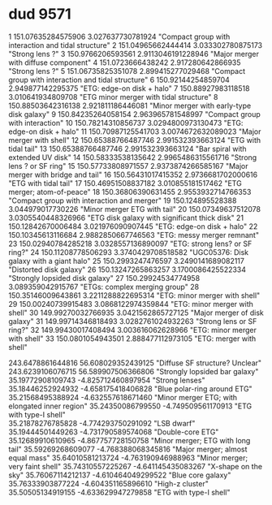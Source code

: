# dud 9571
1       151.07635284575906 3.027637730781924  "Compact group with interaction and tidal structure"
2       151.04965662444414 3.033302780875173  "Strong lens ?"
3       150.9766206593561 2.9113046191228946  "Major merger with diffuse component"
4       151.0723666438242 2.917280642866935   "Strong lens ?"
5       151.06735825351078 2.899415277029468  "Compact group with interaction and tidal structure"
6       150.92144254859704 2.949877142295375  "ETG: edge-on disk + halo"
7       150.88927983118518 3.010641934809708  "ETG minor merger with tidal structure"
8       150.88503642316138 2.921811186446081  "Minor merger with early-type disk galaxy"
9       150.84235264058154 2.963965781548997  "Compact group with interaction"
10      150.78214310856737 3.0294800973130473 "ETG: edge-on disk + halo"
11      150.70987125541703 3.0074672632089023 "Major merger with shell"
12      150.65388766487746 2.991532393663124  "ETG with tidal tail"
13      150.65388766487746 2.991532393663124  "Bar spiral with extended UV disk"
14      150.58333538135642 2.9965486315561716 "Strong lens ? or SF ring"
15      150.57733808971557 2.9373874266585167 "Major merger with bridge and tail"
16      150.56431017415352 2.9736681702000616 "ETG with tidal tail"
17      150.46951508837182 3.010855181517462  "ETG merger; atom-of-peace"
18      150.36806390631455 2.9553932714766353 "Compact group with interaction and merger"
19      150.124895528388 3.044979017730226    "Minor merger ETG with tail" 
20      150.07349637512078 3.0305540448326966 "ETG disk galaxy with significant thick disk"
21      150.12842670006484 3.021976090907445  "ETG: edge-on disk + halo"
22      150.10345613116684 2.9882850667746563 "ETG: messy merger remnant"
23      150.02940784285218 3.0328557136890097 "ETG: strong lens? or SF ring?"
24      150.11208778506293 3.3740429708518582 "UGC05376: Disk galaxy with a giant halo"
25      150.2993247476597 3.2490141689082117  "Distorted disk galaxy"
26      150.13247265863257 3.1700086425522334 "Strongly lopsided disk galaxy"
27      150.29924534774958 3.089359042915767  "ETGs: complex merging group"
28      150.35146009643861 3.2211288822695314 "ETG: minor merger with shell"
29      150.00240739915483 3.0868122974359844 "ETG: minor merger with shell"
30      149.99270032766935 3.0421562865727125 "Major merger of disk galaxy"
31      149.99714346818493 3.0282761024932263 "Strong lens or SF ring?"
32      149.99430017408494 3.003616062628966  "ETG: minor merger with shell"
33      150.0801054943501 2.888477112973105   "ETG: merger with shell"


243.6478861644816 56.608029352439125  "Diffuse SF structure? Unclear"
243.6239106076715 56.589907506366806  "Strongly lopsided bar galaxy"
35.19772908109743 -4.825712460897954  "Strong lenses"
35.18446252924932 -4.658175418406828  "Blue polar-ring around ETG"
35.21568495388924 -4.632557618671460  "Minor merger ETG; with elongated inner region"
35.24350086799550 -4.749509561170913  "ETG with type-I shell"  
35.21878276785828 -4.774293750291092  "LSB dwarf"
35.19444501449263 -4.731790589574068  "Double-core ETG"
35.12689910610965 -4.867757728150758  "Minor merger; ETG with long tail"
35.59269268609077 -4.768388068345816  "Major merger; almost equal mass"
35.64010581213724 -4.763190946988963  "Minor merger; very faint shell" 
35.74310557225267 -4.641145435083267  "X-shape on the sky"
35.76067114212137 -4.610464049299522  "Blue core galaxy"
35.76333903877224 -4.604351165896610  "High-z cluster"
35.50505134919155 -4.633629947279858  "ETG with type-I shell"